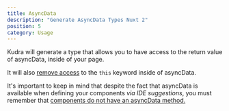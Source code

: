 ```yaml
---
title: AsyncData
description: "Generate AsyncData Types Nuxt 2"
position: 5
category: Usage
---
```


<gif src="./demo/asyncData.gif" id="demo"></gif>

Kudra will generate a type that allows you to have access to the return value of asyncData, inside of your page.

It will also [remove access](https://nuxtjs.org/docs/features/data-fetching/#async-data) to the `this` keyword inside of asyncData.

<alert type="warning">

It's important to keep in mind that despite the fact that asyncData is available when defining your components _via IDE suggestions_, you must remember that [components do not have an asyncData method.](https://nuxtjs.org/docs/features/data-fetching/#async-data-in-components)

</alert>
